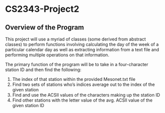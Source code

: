 # CS2343-Project2

## Overview of the Program
This project will use a myriad of classes (some derived from abstract classes) to perform functions involving calculating the day of the week of a particular calendar day as well as extracting information from a text file and performing multiple operations on that information. 

The primary function of the program will be to take in a four-character station ID and then find the following:
 1.	The index of that station within the provided Mesonet.txt file
 2.	Find two sets of stations who’s indices average out to the index of the given station
 3.	Find and use the ACSII values of the characters making up the station ID
 4.	Find other stations with the letter value of the avg. ACSII value of the given station ID 


